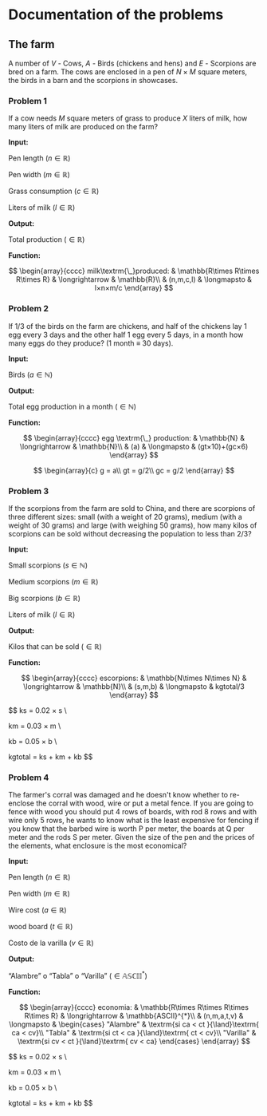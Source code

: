 # Documentation of the problems

## The farm

A number of $V$ - Cows, $A$ - Birds (chickens and hens) and $E$ - Scorpions are bred on a farm. The cows are enclosed in a pen of $N × M$ square meters, the birds in a barn and the scorpions in showcases.

### Problem 1

If a cow needs $M$ square meters of grass to produce $X$ liters of milk, how many liters of milk are produced on the farm?

**Input:**

Pen length $(n \in\mathbb{R})$

Pen width $(m \in\mathbb{R})$

Grass consumption $(c \in\mathbb{R})$

Liters of milk $(l \in\mathbb{R})$

**Output:**

Total production $(\in\mathbb{R})$

**Function:**

$$
\begin{array}{cccc}
milk\textrm{\_}produced: & \mathbb{R\times R\times R\times R} & \longrightarrow & \mathbb{R}\\
& (n,m,c,l) & \longmapsto & l×n×m/c
\end{array}
$$

### Problem 2

If 1/3 of the birds on the farm are chickens, and half of the chickens lay 1 egg every 3 days and the other half 1 egg every 5 days, in a month how many eggs do they produce? (1 month ≡ 30 days).

**Input:**

Birds $(a \in\mathbb{N})$

**Output:**

Total egg production in a month $(\in\mathbb{N})$

**Function:**

$$
\begin{array}{cccc}
egg \textrm{\_} production: & \mathbb{N} & \longrightarrow & \mathbb{N}\\
& (a) & \longmapsto & (gt×10)+(gc×6)
\end{array}
$$

$$
\begin{array}{c}
g = a\\
gt = g/2\\
gc = g/2
\end{array}
$$

### Problem 3

If the scorpions from the farm are sold to China, and there are scorpions of three different sizes: small (with a weight of 20 grams), medium (with a weight of 30 grams) and large (with weighing 50 grams), how many kilos of scorpions can be sold without decreasing the population to less than 2/3?

**Input:**

Small scorpions $(s \in\mathbb{N})$

Medium scorpions $(m \in\mathbb{R})$

Big scorpions $(b \in\mathbb{R})$

Liters of milk $(l \in\mathbb{R})$

**Output:**

Kilos that can be sold $(\in\mathbb{R})$

**Function:**

$$
\begin{array}{cccc}
escorpions: & \mathbb{N\times N\times N} & \longrightarrow & \mathbb{N}\\
& (s,m,b) & \longmapsto & kgtotal/3
\end{array}
$$

$$
ks = 0.02 × s \\

km = 0.03 × m \\

kb = 0.05 × b \\

kgtotal = ks + km + kb
$$

### Problem 4

The farmer's corral was damaged and he doesn't know whether to re-enclose the corral with wood, wire or put a metal fence. If you are going to fence with wood you should put 4 rows of boards, with rod 8 rows and with wire only 5 rows, he wants to know what is the least expensive for fencing if you know that the barbed wire is worth P per meter, the boards at Q per meter and the rods S per meter. Given the size of the pen and the prices of the elements, what enclosure is the most economical?

**Input:**

Pen length $(n \in\mathbb{R})$

Pen width $(m \in\mathbb{R})$

Wire cost $(a \in\mathbb{R})$

wood board $(t \in\mathbb{R})$

Costo de la varilla $(v \in\mathbb{R})$

**Output:**

“Alambre” o “Tabla” o “Varilla” $(\in\mathbb{ASCII}^{*})$

**Function:**

$$
\begin{array}{cccc}
economia: & \mathbb{R\times R\times R\times R\times R} & \longrightarrow & \mathbb{ASCII}^{*}\\
 & (n,m,a,t,v) & \longmapsto & \begin{cases}
"Alambre" & \textrm{si ca < ct }{\land}\textrm{ ca < cv}\\
"Tabla"  & \textrm{si ct < ca }{\land}\textrm{ ct < cv}\\
"Varilla" & \textrm{si cv < ct }{\land}\textrm{ cv < ca}
\end{cases}
\end{array}
$$

$$
ks = 0.02 × s \\

km = 0.03 × m \\

kb = 0.05 × b \\

kgtotal = ks + km + kb
$$

